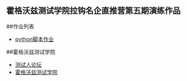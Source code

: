 ## 霍格沃兹测试学院拉钩名企直推营第五期演练作品

##作业列表
- [python脚本作业](/PythonDemo/main.py)

##霍格沃兹测试学院
- [测试人论坛](https://ceshiren.com)
- [霍格沃兹测试学院](https://testing-studio.com)
